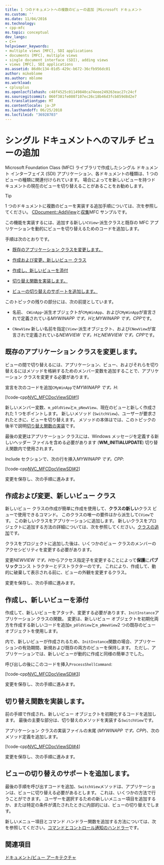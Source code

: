 ```yaml
---
title: 1 つのドキュメントへの複数のビューの追加 |Microsoft ドキュメント
ms.custom: ''
ms.date: 11/04/2016
ms.technology:
- cpp-mfc
ms.topic: conceptual
dev_langs:
- C++
helpviewer_keywords:
- multiple views [MFC], SDI applications
- documents [MFC], multiple views
- single document interface (SDI), adding views
- views [MFC], SDI applications
ms.assetid: 86d0c134-01d5-429c-b672-36cfb956dc01
author: mikeblome
ms.author: mblome
ms.workload:
- cplusplus
ms.openlocfilehash: c48f4525c01149840ca74eee249263eac27c24cf
ms.sourcegitcommit: 060f381fe0807107ec26c18b46d3fcb859d8d2e7
ms.translationtype: MT
ms.contentlocale: ja-JP
ms.lasthandoff: 06/25/2018
ms.locfileid: "36928703"
---
```

# <a name="adding-multiple-views-to-a-single-document"></a>シングル ドキュメントへのマルチ ビューの追加
Microsoft Foundation Class (MFC) ライブラリで作成したシングル ドキュメント インターフェイス (SDI) アプリケーション、各ドキュメントの種類は、1 つのビューの種類に関連付けられています。 場合によってを新しいビューを持つドキュメントの現在のビューを切り替えることがあることをお勧めします。  
  
> [!TIP]
>  1 つのドキュメントに複数のビューを実装する追加手順については、次を参照してください。 [CDocument::AddView](../mfc/reference/cdocument-class.md#addview)と[収集](../visual-cpp-samples.md)MFC サンプルです。  
  
 この機能を実装するには、追加する新しい`CView`-派生クラスと既存の MFC アプリケーションを動的にビューを切り替えるためのコードを追加します。  
  
 手順は次のとおりです。  
  
-   [既存のアプリケーション クラスを変更します。](#vcconmodifyexistingapplicationa1)  
  
-   [作成および変更、新しいビュー クラス](#vcconnewviewclassa2)  
  
-   [作成し、新しいビューを添付](#vcconattachnewviewa3)  
  
-   [切り替え関数を実装します。](#vcconswitchingfunctiona4)  
  
-   [ビューの切り替えのサポートを追加します。](#vcconswitchingtheviewa5)  
  
 このトピックの残りの部分には、次の前提としています。  
  
-   名前、 `CWinApp`-派生オブジェクトが`CMyWinApp`、および`CMyWinApp`が宣言されで定義されている*MYWINAPP です。H*と*MYWINAPP です。CPP*です。  
  
-   `CNewView` 新しい名前を指定`CView`-派生オブジェクト、および`CNewView`が宣言されで定義されている*NEWVIEW です。H*と*NEWVIEW です。CPP*です。  
  
##  <a name="vcconmodifyexistingapplicationa1"></a> 既存のアプリケーション クラスを変更します。  
 ビューの間で切り替えるには、アプリケーション、ビュー、およびそれらを切り替えるにはメソッドを格納するためのメンバー変数を追加することで、アプリケーション クラスを変更する必要があります。  
  
 宣言を次のコードを追加`CMyWinApp`で*MYWINAPP です。H*:  
  
 [!code-cpp[NVC_MFCDocViewSDI#1](../mfc/codesnippet/cpp/adding-multiple-views-to-a-single-document_1.h)]  
  
 新しいメンバー変数、`m_pOldView`と`m_pNewView`、現在のビューと新しく作成された 1 つをポイントします。 新しいメソッド (`SwitchView`)、ユーザーが要求されたときに、ビューを切り替えます。 メソッドの本体はでは、このトピックの後半で説明[切り替え関数の実装](#vcconswitchingfunctiona4)です。  
  
 最後の変更はアプリケーション クラスには、Windows メッセージを定義する新しいヘッダー ファイルを含める必要があります (**WM_INITIALUPDATE**) 切り替え関数内で使用されます。  
  
 Include セクションで、次の行を挿入*MYWINAPP です。CPP*:  
  
 [!code-cpp[NVC_MFCDocViewSDI#2](../mfc/codesnippet/cpp/adding-multiple-views-to-a-single-document_2.cpp)]  
  
 変更を保存し、次の手順に進みます。  
  
##  <a name="vcconnewviewclassa2"></a> 作成および変更、新しいビュー クラス  
 新しいビュー クラスの作成が簡単に作成を使用して、**クラスの新しい**クラス ビューで使用できるコマンド。 このクラスの唯一の要件はから派生して`CView`です。 この新しいクラスをアプリケーションに追加します。 新しいクラスをプロジェクトに追加する方法の詳細については、次を参照してください。[クラスの追加](../ide/adding-a-class-visual-cpp.md)です。  
  
 クラスをプロジェクトに追加した後は、いくつかのビュー クラスのメンバーのアクセシビリティを変更する必要があります。  
  
 変更*NEWVIEW です。H*からアクセス指定子を変更することによって**保護**に**パブリック**コンス トラクターとデストラクターのです。 これにより、作成して、動的に破棄して表示される前に、ビューの外観を変更するクラス。  
  
 変更を保存し、次の手順に進みます。  
  
##  <a name="vcconattachnewviewa3"></a> 作成し、新しいビューを添付  
 作成して、新しいビューをアタッチ、変更する必要があります、`InitInstance`アプリケーション クラスの関数。 変更は、新しいビュー オブジェクトを初期化両方を作成する新しいコードを追加`m_pOldView`と`m_pNewView`2 つの既存のビュー オブジェクトを使用します。  
  
 内で、新しいビューが作成されるため、`InitInstance`関数の場合、アプリケーションの有効期間、新規および既存の両方のビューを保持します。 ただし、アプリケーションでは、新しいビューが動的に作成と同様の簡単さでした。  
  
 呼び出しの後にこのコードを挿入`ProcessShellCommand`:  
  
 [!code-cpp[NVC_MFCDocViewSDI#3](../mfc/codesnippet/cpp/adding-multiple-views-to-a-single-document_3.cpp)]  
  
 変更を保存し、次の手順に進みます。  
  
##  <a name="vcconswitchingfunctiona4"></a> 切り替え関数を実装します。  
 前の手順で作成され、新しいビュー オブジェクトを初期化するコードを追加します。 最後の主要な部分は、切り替えのメソッドを実装する`SwitchView`です。  
  
 アプリケーション クラスの実装ファイルの末尾 (*MYWINAPP です。CPP*)、次のメソッド定義を追加します。  
  
 [!code-cpp[NVC_MFCDocViewSDI#4](../mfc/codesnippet/cpp/adding-multiple-views-to-a-single-document_4.cpp)]  
  
 変更を保存し、次の手順に進みます。  
  
##  <a name="vcconswitchingtheviewa5"></a> ビューの切り替えのサポートを追加します。  
 最後の手順を呼び出すコードを追加、`SwitchView`メソッドは、アプリケーションは、ビューに切り替える必要があるとします。 これは、いくつかの方法で行うことができます。 ユーザーを選択するための新しいメニュー項目を追加するか、または特定の条件が満たされたときに内部的には、ビューの切り替えでします。  
  
 新しいメニュー項目とコマンド ハンドラー関数を追加する方法については、次を参照してください。[コマンドとコントロール通知のハンドラー](../mfc/handlers-for-commands-and-control-notifications.md)です。  
  
## <a name="see-also"></a>関連項目  
 [ドキュメント/ビュー アーキテクチャ](../mfc/document-view-architecture.md)


